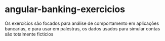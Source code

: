 # angular-banking-exercicios
Os exercícios são focados para análise de comportamento em aplicações bancarias, e para usar em palestras, os dados usados para simular contas são totalmente ficticios 
